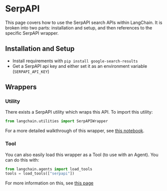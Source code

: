 # SerpAPI

This page covers how to use the SerpAPI search APIs within LangChain.
It is broken into two parts: installation and setup, and then references to the specific SerpAPI wrapper.

## Installation and Setup

- Install requirements with `pip install google-search-results`
- Get a SerpAPI api key and either set it as an environment variable (`SERPAPI_API_KEY`)

## Wrappers

### Utility

There exists a SerpAPI utility which wraps this API. To import this utility:

```python
from langchain.utilities import SerpAPIWrapper
```

For a more detailed walkthrough of this wrapper, see [this notebook](../modules/utils/examples/serpapi.ipynb).

### Tool

You can also easily load this wrapper as a Tool (to use with an Agent).
You can do this with:

```python
from langchain.agents import load_tools
tools = load_tools(["serpapi"])
```

For more information on this, see [this page](../modules/agents/tools.md)
